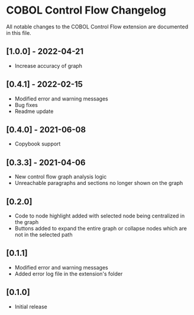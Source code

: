 # COBOL Control Flow Changelog

All notable changes to the COBOL Control Flow extension are documented in this file.

## [1.0.0] - 2022-04-21
- Increase accuracy of graph

## [0.4.1] - 2022-02-15
- Modified error and warning messages
- Bug fixes
- Readme update

## [0.4.0] - 2021-06-08

- Copybook support

## [0.3.3] - 2021-04-06

- New control flow graph analysis logic
- Unreachable paragraphs and sections no longer shown on the graph

## [0.2.0]

- Code to node highlight added with selected node being centralized in the graph
- Buttons added to expand the entire graph or collapse nodes which are not in the selected path

## [0.1.1]

- Modified error and warning messages
- Added error log file in the extension's folder

## [0.1.0]

- Initial release
